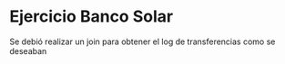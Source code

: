 # Ejercicio Banco Solar
Se debió realizar un join para obtener el log de transferencias como se deseaban